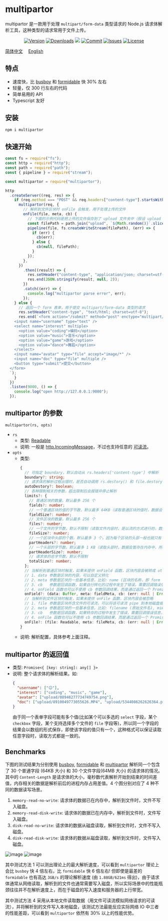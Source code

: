 # multipartor

multipartor 是一款用于处理 `multipart/form-data` 类型请求的 Node.js 请求体解析工具，这种类型的请求常用于文件上传。

<p align="center">
    <a href="https://www.npmjs.com/package/multipartor" target="_blank"><img src="https://img.shields.io/npm/v/multipartor.svg?style=flat-square" alt="Version"></a>
    <a href="https://npmcharts.com/compare/multipartor?minimal=true" target="_blank"><img src="https://img.shields.io/npm/dm/multipartor.svg?style=flat-square" alt="Downloads"></a>
    <a href="https://github.com/haochuan9421/multipartor" target="_blank"><img src="https://visitor-badge.glitch.me/badge?page_id=haochuan9421.multipartor"></a>
    <a href="https://github.com/haochuan9421/multipartor/commits/master" target="_blank"><img src="https://img.shields.io/github/last-commit/haochuan9421/multipartor.svg?style=flat-square" alt="Commit"></a>
    <a href="https://github.com/haochuan9421/multipartor/issues" target="_blank"><img src="https://img.shields.io/github/issues-closed/haochuan9421/multipartor.svg?style=flat-square" alt="Issues"></a>
    <a href="https://github.com/haochuan9421/multipartor/blob/master/LICENSE" target="_blank"><img src="https://img.shields.io/npm/l/@haochuan9421/multipartor.svg?style=flat-square" alt="License"></a>
</p>

[简体中文](https://github.com/haochuan9421/multipartor/blob/master/README.md)&emsp;
[English](https://github.com/haochuan9421/multipartor/blob/master/README_EN.md)&emsp;

## 特点

- 速度快，比 [busboy](https://www.npmjs.com/package/busboy) 和 [formidable](https://www.npmjs.com/package/formidable) 快 30% 左右
- 轻量，仅 300 行左右的代码
- 简单易用的 API
- Typescript 友好

## 安装

```bash
npm i multipartor
```

## 快速开始

```js
const fs = require("fs");
const http = require("http");
const path = require("path");
const { pipeline } = require("stream");

const multipartor = require("multipartor");

http
  .createServer((req, res) => {
    if (req.method === "POST" && req.headers["content-type"].startsWith("multipart/form-data")) {
      multipartor(req, {
        // 解析到文件区块时 onFile 会触发，用于处理上传的文件
        onFile(file, meta, cb) {
          // 下面的示例代码是把上传的文件保存到了 upload 文件夹中（假设 upload 文件夹已存在）
          const filePath = path.join("upload", `${Math.random()}`.slice(2) + path.extname(meta.filename));
          pipeline(file, fs.createWriteStream(filePath), (err) => {
            if (err) {
              cb(err);
            } else {
              cb(null, filePath);
            }
          });
        },
      })
        .then((result) => {
          res.setHeader("content-type", "application/json; charset=utf-8");
          res.end(JSON.stringify(result, null, 2));
        })
        .catch((err) => {
          console.log("multipartor parse error", err);
        });
    } else {
      // 返回一个 form 表单，用于提交 multipart/form-data 类型的请求
      res.setHeader("content-type", "text/html; charset=utf-8");
      res.end(`<form action="/submit" method="post" enctype="multipart/form-data">
    <input name="username" type="text" />
    <select name="interest" multiple>
      <option value="coding">编码</option>
      <option value="music">音乐</option>
      <option value="game">游戏</option>
      <option value="dance">舞蹈</option>
    </select>
    <input name="avatar" type="file" accept="image/*" />
    <input name="doc" type="file" multiple />
    <button type="submit">提交</button>
  </form>
  `);
    }
  })
  .listen(9000, () => {
    console.log("open http://127.0.0.1:9000");
  });
```

## multipartor 的参数

`multipartor(rs, opts)`

- `rs`
  - 类型: [Readable](https://nodejs.org/api/stream.html#readable-streams)
  - 说明: 一般是 [http.IncomingMessage](https://nodejs.org/api/http.html#class-httpincomingmessage)，不过也支持任意的 [可读流](https://nodejs.org/api/stream.html#readable-streams)。
- `opts`
  - 类型:
    ```ts
    {
      // 可指定 boundary，默认自动从 rs.headers['content-type'] 中解析
      boundary?: string;
      // 请求体的解析过程出错时，是否自动调用 rs.destory() 和 file.destory()，默认是 true
      autoDestory?: boolean;
      // 各种限制相关的参数，超出限制后会报错并停止解析
      limits?: {
        // 普通区块的数量，默认最多 256 个
        fields?: number;
        // 一个普通区块的值的字节数，默认最多 64KB（读取普通区块的值时，数据会暂存在内存里，所以需要限制，否则可能导致内存泄露，数据库中一个字段所占的空间一般也不会超过这个值，比如 MySQL 的 text 类型的字段，也就只占 65535 个字节，所以不需要给太大的空间）
        fieldSize?: number;
        // 文件区块的数量，默认最多 256 个
        files?: number;
        // 一个文件的字节数，默认不限制（读取文件内容时，是以流的方式进行的，数据不会被暂存在内存里，所以没太大必要限制）
        fileSize?: number;
        // 一个区块中头部的个数，默认最多 3 个，因为每个区块的头部一般也就只有 Content-Disposition, Content-Type 和 Content-Transfer-Encoding
        partHeaders?: number;
        // 一个头部的字节数，默认最多 1 KB（读取头部时，数据会暂存在内存中，所以需要限制，否则可能导致内存泄露）
        partHeaderSize?: number;
        // 请求体的总字节数，默认不限制
        totalSize?: number;
      };
      // 当解析到普通区块时触发，如果未提供 onField 函数，区块内容会被转成 utf-8 字符串
      // 1. data 参数是区块的内容，可以自定义转化
      // 2. meta 参数是区块的一些基本信息，比如: name (区块的名称，即 form 表单项中的 name 属性值), encoding (区块头部 Content-Transfer-Encoding 的值)
      // 3. cb   参数是回调函数，如果自行转化的过程中发生了错误，需要回调错误信息，以通知 multipartor 结束整个请求体的解析，如果没有发生错误，回调的第一个参数是 null，第二个参数是转化结果，转化结果会放入 multipartor 函数的返回值
      // 4. onField 函数也可以不使用 cb 参数回调结果，而是通过返回一个 Promise 来告知结果
      onField?: (data: Buffer, meta: fieldMeta, cb: (err: null | Error, data?: any) => void) => void | Promise<any>;
      // 当解析到文件区块时触发，如果未提供 onFile 函数，区块内容会被忽略
      // 1. file 参数是区块所含文件的可读流，可以将该可读流 pipe 到本地磁盘或其他存储位置，这个可读流必须被耗尽，否则整个请求的解析过程可能会卡住
      // 2. meta 参数是区块的一些基本信息，比如: filename (原始文件名), mimeType (文件的 mime 类型)
      // 3. cb   参数是回调函数，如果转存的过程中发生了错误，需要回调错误信息，以通知 multipartor 结束整个请求体的解析，如果没有发生错误，回调的第一个参数是 null，第二个参数是转存结果，转存结果会放入 multipartor 函数的返回值
      // 4. onFile 函数也可以不使用 cb 参数回调结果，而是通过返回一个 Promise 来告知结果
      onFile?: (file: Readable, meta: fileMeta, cb: (err: null | Error, data?: any) => void) => void | Promise<any>;
    }
    ```
  - 说明: 解析配置，具体参考上面注释。

## multipartor 的返回值

- 类型: `Promise<{ [key: string]: any[] }>`
- 说明: 整个请求体的解析结果。如:
  ```json
  {
    "username": ["😊"],
    "interest": ["coding", "music", "game"],
    "avatar": ["upload/08948277734749754.png"],
    "doc": ["upload/8910049773055626.MP4", "upload/5344086262626364.pdf"]
  }
  ```
  由于同一个表单字段可能有多个值(比如某个可以多选的 `select` 字段，某个 `checkbox` 字段，某个支持选择多个文件的 `file` 字段等)，所以同一个字段的结果会以数组的形式保存，即使该字段的值只有一个，这种格式可以保证读取任意字段时，读取方式都是一致的。

## Benchmarks

下图的测试结果为分别使用 [busboy](https://www.npmjs.com/package/busboy), [formidable](https://www.npmjs.com/package/formidable) 和 [multipartor](https://www.npmjs.com/package/multipartor) 解析同一个包含了 30 个普通字段 (64KB 大小) 和 30 个文件字段(64MB 大小) 的请求体的情况。其中的 `Content-Length` 是请求体的大小，毫秒数代表解析开始到结束的时间差值，内存相关的数据是解析前后的进程内存占用差值。4 个图分别对应了 4 种不同的数据读写场景。

1. `memory-read-no-write`: 请求体的数据已在内存中，解析到文件时，文件不写入磁盘。
2. `memory-read-disk-write`: 请求体的数据已在内存中，解析到文件时，文件写入磁盘。
3. `disk-read-no-write`: 请求体的数据从磁盘读取，解析到文件时，文件不写入磁盘。
4. `disk-read-disk-write`: 请求体的数据从磁盘读取，解析到文件时，文件写入磁盘。

<img alt="image" src="https://user-images.githubusercontent.com/5093611/212078779-330a79fa-2414-4714-a5ca-e60b585ffade.png">
<img alt="image" src="https://user-images.githubusercontent.com/5093611/212078816-d8a64cf1-e7d0-4b38-a32f-432cabb64619.png">

其中测试方法 1 可以测出理论上的最大解析速度，可以看到 `multipartor` 理论上会比 `busboy` 快 4 倍左右，比 `formidable` 快 6 倍左右! 但即使是最差的 `formidable` 也有高达 `3GB/s` 的理论解析速度 (由 `1.88GB/621ms` 得出)，由于请求体通常从网络读取，解析到的文件也通常需要写入磁盘，所以实际场景中的性能瓶颈往往并不在解析速度上，而在于磁盘的写入速度和服务器的上行带宽。

其中测试方法 4 采用从本地文件读取数据（用文件可读流模拟网络请求的可读流），并将解析到的文件写入本地磁盘，该测试方法最能反应实际网络 IO 中三者的性能差距，可以看到 `multipartor` 依然有 30% 以上的性能优势。

